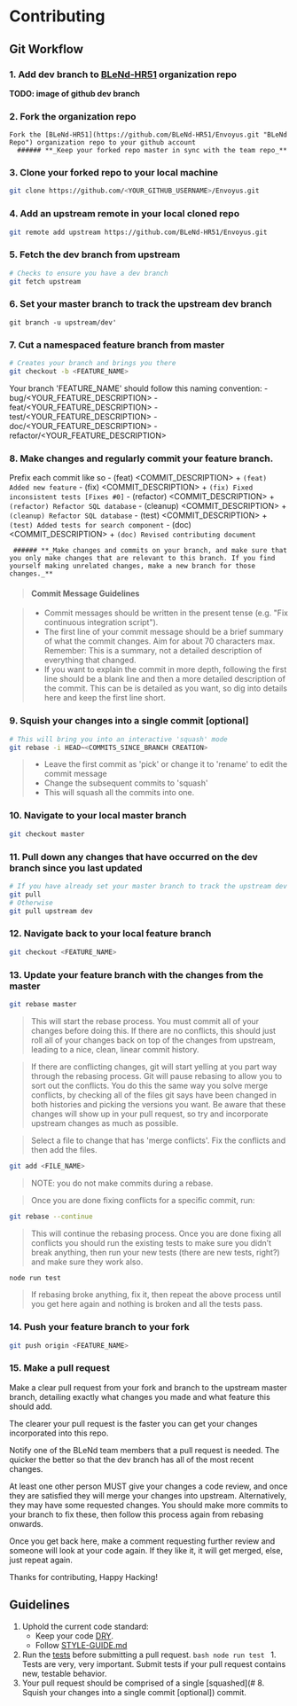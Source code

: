 # Contributing

## Git Workflow

### 1. Add **dev** branch to [BLeNd-HR51](https://github.com/BLeNd-HR51/Envoyus.git "BLeNd Repo") organization repo
  **TODO: image of github dev branch**

### 2. Fork the organization repo

```
Fork the [BLeNd-HR51](https://github.com/BLeNd-HR51/Envoyus.git "BLeNd Repo") organization repo to your github account
  ###### **_Keep your forked repo master in sync with the team repo_**
```

### 3. Clone your forked repo to your local machine

```bash
git clone https://github.com/<YOUR_GITHUB_USERNAME>/Envoyus.git
```

### 4. Add an upstream remote in your local cloned repo

```bash
git remote add upstream https://github.com/BLeNd-HR51/Envoyus.git
```

### 5. Fetch the dev branch from upstream

```bash
# Checks to ensure you have a dev branch
git fetch upstream
```

### 6. Set your master branch to track the upstream dev branch

```
git branch -u upstream/dev'
```

### 7. Cut a namespaced feature branch from master

``` bash
# Creates your branch and brings you there
git checkout -b <FEATURE_NAME>
```

  Your branch 'FEATURE_NAME' should follow this naming convention:
    - bug/<YOUR_FEATURE_DESCRIPTION>
    - feat/<YOUR_FEATURE_DESCRIPTION>
    - test/<YOUR_FEATURE_DESCRIPTION>
    - doc/<YOUR_FEATURE_DESCRIPTION>
    - refactor/<YOUR_FEATURE_DESCRIPTION>

### 8. Make changes and regularly commit your feature branch.

  Prefix each commit like so
    - (feat) <COMMIT_DESCRIPTION>
      + `(feat) Added new feature`
    - (fix) <COMMIT_DESCRIPTION>
      + `(fix) Fixed inconsistent tests [Fixes #0]`
    - (refactor) <COMMIT_DESCRIPTION>
      + `(refactor) Refactor SQL database`
    - (cleanup) <COMMIT_DESCRIPTION>
      + `(cleanup) Refactor SQL database`
    - (test) <COMMIT_DESCRIPTION>
      + `(test) Added tests for search component`
    - (doc) <COMMIT_DESCRIPTION>
      + `(doc) Revised contributing document`

     ###### **_Make changes and commits on your branch, and make sure that you only make changes that are relevant to this branch. If you find yourself making unrelated changes, make a new branch for those changes._**

  > #### Commit Message Guidelines

  > - Commit messages should be written in the present tense (e.g. "Fix continuous integration script").
  > - The first line of your commit message should be a brief summary of what the commit changes. Aim for about 70 characters max. Remember: This is a summary, not a detailed description of everything that changed.
  > - If you want to explain the commit in more depth, following the first line should be a blank line and then a more detailed description of the commit. This can be is detailed as you want, so dig into details here and keep the first line short.

### 9. Squish your changes into a single commit [optional]

```bash
# This will bring you into an interactive 'squash' mode
git rebase -i HEAD~<COMMITS_SINCE_BRANCH CREATION>
```

  > - Leave the first commit as 'pick' or change it to 'rename' to edit the commit message
  > - Change the subsequent commits to 'squash'
  > - This will squash all the commits into one.

### 10. Navigate to your local master branch

```bash
git checkout master
```

### 11. Pull down any changes that have occurred on the dev branch since you last updated

```bash
# If you have already set your master branch to track the upstream dev branch
git pull
# Otherwise
git pull upstream dev
```

### 12. Navigate back to your local feature branch

```bash
git checkout <FEATURE_NAME>
```

### 13. Update your feature branch with the changes from the master

```bash
git rebase master
```

> This will start the rebase process. You must commit all of your changes before doing this. If there are no conflicts, this should just roll all of your changes back on top of the changes from upstream, leading to a nice, clean, linear commit history.

> If there are conflicting changes, git will start yelling at you part way through the rebasing process. Git will pause rebasing to allow you to sort out the conflicts. You do this the same way you solve merge conflicts, by checking all of the files git says have been changed in both histories and picking the versions you want. Be aware that these changes will show up in your pull request, so try and incorporate upstream changes as much as possible.

> Select a file to change that has 'merge conflicts'. Fix the conflicts and then add the files.

```bash
git add <FILE_NAME>
```

> NOTE: you do not make commits during a rebase.

> Once you are done fixing conflicts for a specific commit, run:

```bash
git rebase --continue
```

> This will continue the rebasing process. Once you are done fixing all conflicts you should run the existing tests to make sure you didn’t break anything, then run your new tests (there are new tests, right?) and make sure they work also.

```bash
node run test
```

> If rebasing broke anything, fix it, then repeat the above process until you get here again and nothing is broken and all the tests pass.

### 14. Push your feature branch to your fork

```bash
git push origin <FEATURE_NAME>
```

### 15. Make a pull request

  Make a clear pull request from your fork and branch to the upstream master branch, detailing exactly what changes you made and what feature this should add.

  The clearer your pull request is the faster you can get your changes incorporated into this repo.

  Notify one of the BLeNd team members that a pull request is needed. The quicker the better so that the dev branch has all of the most recent changes.

  At least one other person MUST give your changes a code review, and once they are satisfied they will merge your changes into upstream. Alternatively, they may have some requested changes. You should make more commits to your branch to fix these, then follow this process again from rebasing onwards.

  Once you get back here, make a comment requesting further review and someone will look at your code again. If they like it, it will get merged, else, just repeat again.

  Thanks for contributing, Happy Hacking!

## Guidelines

  1. Uphold the current code standard:
      - Keep your code [DRY](http://javascript.crockford.com/code.html).
      - Follow [STYLE-GUIDE.md](STYLE-GUIDE.md)
  1. Run the [tests](./client/test) before submitting a pull request.
    ```bash
    node run test
    ```
    1. Tests are very, very important. Submit tests if your pull request contains new, testable behavior.
  1. Your pull request should be comprised of a single [squashed](# 8. Squish your changes into a single commit [optional]) commit.
